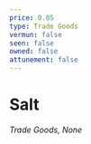 ```yaml
---
price: 0.05
type: Trade Goods
vermun: false
seen: false
owned: false
attunement: false
---
```

# Salt

*Trade Goods, None*